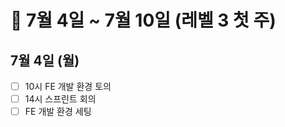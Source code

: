 # 🐯 7월 4일 ~ 7월 10일 (레벨 3 첫 주)

## 7월 4일 (월)

- [ ] 10시 FE 개발 환경 토의
- [ ] 14시 스프린트 회의
- [ ] FE 개발 환경 세팅
